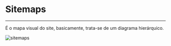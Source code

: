 # Sitemaps
***

É o mapa visual do site, basicamente, trata-se de um diagrama hierárquico.

![sitemaps](https://user-images.githubusercontent.com/14116020/36355760-dffc1d14-14c6-11e8-9ed3-393475a4711e.png)
